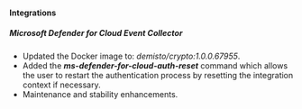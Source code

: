 
#### Integrations

##### Microsoft Defender for Cloud Event Collector
- Updated the Docker image to: *demisto/crypto:1.0.0.67955*.
- Added the ***ms-defender-for-cloud-auth-reset*** command which allows the user to restart the authentication process by resetting the integration context if necessary.
- Maintenance and stability enhancements.
